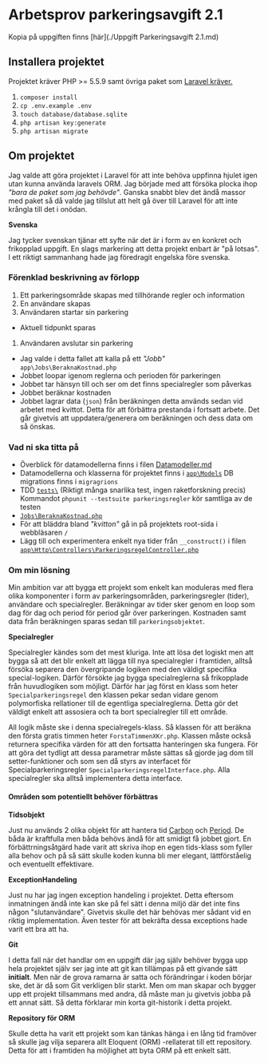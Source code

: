 # Arbetsprov parkeringsavgift 2.1
Kopia på uppgiften finns [här](./Uppgift Parkeringsavgift 2.1.md)

## Installera projektet
Projektet kräver PHP >= 5.5.9 samt övriga paket som [Laravel kräver.](https://laravel.com/docs/5.2/#server-requirements)

1. `composer install`
2. `cp .env.example .env`
2. `touch database/database.sqlite`
2. `php artisan key:generate`
2. `php artisan migrate`

## Om projektet
Jag valde att göra projektet i Laravel för att inte behöva uppfinna hjulet igen utan kunna använda laravels ORM. Jag började med att försöka plocka ihop *"bara de paket som jag behövde"*. Ganska snabbt blev det ändå massor med paket så då valde jag tillslut att helt gå över till Laravel för att inte krångla till det i onödan.

**Svenska**

Jag tycker svenskan tjänar ett syfte när det är i form av en konkret och frikopplad uppgift. En slags markering att detta projekt enbart är "på lotsas". I ett riktigt sammanhang hade jag föredragit engelska före svenska.

### Förenklad beskrivning av förlopp
1. Ett parkeringsområde skapas med tillhörande regler och information
1. En användare skapas
1. Användaren startar sin parkering
  * Aktuell tidpunkt sparas
1. Användaren avslutar sin parkering
  * Jag valde i detta fallet att kalla på ett *"Jobb"* `app\Jobs\BeraknaKostnad.php`
  * Jobbet loopar igenom reglerna och perioden för parkeringen
  * Jobbet tar hänsyn till och ser om det finns specialregler som påverkas
  * Jobbet beräknar kostnaden
  * Jobbet lagrar data (`json`) från beräkningen detta används sedan vid arbetet med kvittot. Detta för att förbättra prestanda i fortsatt arbete. Det går givetvis att uppdatera/generera om beräkningen och dess data om så önskas.


### Vad ni ska titta på
* Överblick för datamodellerna finns i filen [Datamodeller.md](./Datamodeller.md)
* Datamodellerna och klasserna för projektet finns i [`app\Models`](./app/Models) DB migrations finns i `migragrions`
* TDD [`tests\`](./tests) (Riktigt många snarlika test, ingen raketforskning precis) Kommandot `phpunit --testsuite parkeringsregler` kör samtliga av de testen
* [`Jobs\BeraknaKostnad.php`](./app/Jobs/BeraknaKostnad.php)
* För att bläddra bland *"kvitton"* gå in på projektets root-sida i webbläsaren `/`
* Lägg till och experimentera enkelt nya tider från `__construct()` i filen [`app\Http\Controllers\ParkeringsregelController.php`](./app/Http/Controllers/ParkeringsregelController.php)

### Om min lösning
Min ambition var att bygga ett projekt som enkelt kan moduleras med flera olika komponenter i form av parkeringsområden, parkeringsregler (tider), användare och specialregler. Beräkningar av tider sker genom en loop som dag för dag och period för period går över parkeringen. Kostnaden samt data från beräkningen sparas sedan till `parkeringsobjektet`.

**Specialregler**

Specialregler kändes som det mest kluriga. Inte att lösa det logiskt men att bygga så att det blir enkelt att lägga till nya specialregler i framtiden, alltså försöka separera den övergripande logiken med den väldigt specifika special-logiken. Därför försökte jag bygga specialreglerna så frikopplade från huvudlogiken som möjligt. Därför har jag först en klass som heter `Specialparkeringsregel` den klassen pekar sedan vidare genom polymorfiska rellationer till de egentliga specialreglerna. Detta gör det väldigt enkelt att assosiera och ta bort specialregler till ett område.

All logik måste ske i denna specialregels-klass. Så klassen för att beräkna den första gratis timmen heter `ForstaTimmenXKr.php`. Klassen måste också returnera specifika värden för att den fortsatta hanteringen ska fungera. För att göra det tydligt att dessa parametrar måste sättas så gjorde jag dom till setter-funktioner och som sen då styrs av interfacet för Specialparkeringsregler `SpecialparkeringsregelInterface.php`. Alla specialregler ska alltså implementera detta interface.


#### Områden som potentiellt behöver förbättras
**Tidsobjekt**

Just nu används 2 olika objekt för att hantera tid [Carbon](http://carbon.nesbot.com/) och [Period](http://period.thephpleague.com/). De båda är kraftfulla men båda behövs ändå för att smidigt få jobbet gjort. En förbättrningsåtgärd hade varit att skriva ihop en egen tids-klass som fyller alla behov och på så sätt skulle koden kunna bli mer elegant, lättförståelig och eventuellt effektivare.

**ExceptionHandeling**

Just nu har jag ingen exception handeling i projektet. Detta eftersom inmatningen ändå inte kan ske på fel sätt i denna miljö där det inte fins någon "slutanvändare". Givetvis skulle det här behövas mer sådant vid en riktig implementation. Även tester för att bekräfta dessa exceptions hade varit ett bra att ha.

**Git**

I detta fall när det handlar om en uppgift där jag själv behöver bygga upp hela projektet själv ser jag inte att git kan tillämpas på ett givande sätt **initialt**. Men när de grova ramarna är satta och förändringar i koden börjar ske, det är då som Git verkligen blir starkt. Men om man skapar och bygger upp ett projekt tillsammans med andra, då måste man ju givetvis jobba på ett annat sätt. Så detta förklarar min korta git-historik i detta projekt.

**Repository för ORM**

Skulle detta ha varit ett projekt som kan tänkas hänga i en lång tid framöver så skulle jag vilja separera allt Eloquent (ORM) -rellaterat till ett repository. Detta för att i framtiden ha möjlighet att byta ORM på ett enkelt sätt.


